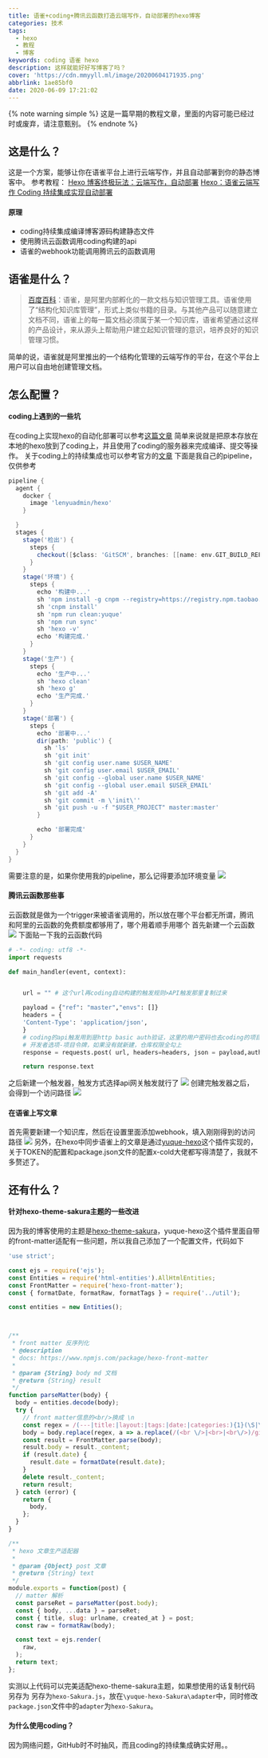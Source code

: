 ```yaml
---
title: 语雀+coding+腾讯云函数打造云端写作，自动部署的hexo博客
categories: 技术
tags:
  - hexo
  - 教程
  - 博客
keywords: coding 语雀 hexo
description: 这样就能好好写博客了吗？
cover: 'https://cdn.mmyyll.ml/image/20200604171935.png'
abbrlink: 1ae85bf0
date: 2020-06-09 17:21:02
---
```


{% note warning simple %}
这是一篇早期的教程文章，里面的内容可能已经过时或废弃，请注意甄别。
{% endnote %}

## 这是什么？
这是一个方案，能够让你在语雀平台上进行云端写作，并且自动部署到你的静态博客中。
参考教程：
[Hexo 博客终极玩法：云端写作，自动部署](https://segmentfault.com/a/1190000017797561)
[Hexo：语雀云端写作 Coding 持续集成实现自动部署](https://www.yuque.com/jideanshichifan/hexo/zy4wle)
#### 原理

- coding持续集成编译博客源码构建静态文件
- 使用腾讯云函数调用coding构建的api
- 语雀的webhook功能调用腾讯云的函数调用
## 语雀是什么？
> [百度百科](https://baike.baidu.com/item/%E8%AF%AD%E9%9B%80/24190957)：语雀，是阿里内部孵化的一款文档与知识管理工具。语雀使用了“结构化知识库管理”，形式上类似书籍的目录。与其他产品可以随意建立文档不同，语雀上的每一篇文档必须属于某一个知识库，语雀希望通过这样的产品设计，来从源头上帮助用户建立起知识管理的意识，培养良好的知识管理习惯。

简单的说，语雀就是阿里推出的一个结构化管理的云端写作的平台，在这个平台上用户可以自由地创建管理文档。
## 怎么配置？
#### coding上遇到的一些坑
在coding上实现hexo的自动化部署可以参考[这篇文章](https://yuxihan.com/20191212.html)
简单来说就是把原本存放在本地的hexo放到了coding上，并且使用了coding的服务器来完成编译、提交等操作。
关于coding上的持续集成也可以参考官方的[文章](https://zhuanlan.zhihu.com/p/55975297)
下面是我自己的pipeline，仅供参考
```groovy
pipeline {
  agent {
    docker {
      image 'lenyuadmin/hexo'
    }

  }
  stages {
    stage('检出') {
      steps {
        checkout([$class: 'GitSCM', branches: [[name: env.GIT_BUILD_REF]], userRemoteConfigs: [[url: env.GIT_REPO_URL, credentialsId: env.CREDENTIALS_ID]]])
      }
    }
    stage('环境') {
      steps {
        echo '构建中...'
		sh 'npm install -g cnpm --registry=https://registry.npm.taobao.org'
        sh 'cnpm install'
		sh 'npm run clean:yuque'
		sh 'npm run sync'
        sh 'hexo -v'
        echo '构建完成.'
      }
    }
    stage('生产') {
      steps {
        echo '生产中...'
        sh 'hexo clean'
        sh 'hexo g'
        echo '生产完成.'
      }
    }
    stage('部署') {
      steps {
        echo '部署中...'
        dir(path: 'public') {
          sh 'ls'
          sh 'git init'
          sh 'git config user.name $USER_NAME'
          sh 'git config user.email $USER_EMAIL'
          sh 'git config --global user.name $USER_NAME'
          sh 'git config --global user.email $USER_EMAIL'
          sh 'git add -A'
          sh 'git commit -m \'init\''
          sh 'git push -u -f "$USER_PROJECT" master:master'
        }

        echo '部署完成'
      }
    }
  }
}
```
需要注意的是，如果你使用我的pipeline，那么记得要添加环境变量
![](https://cdn.mmyyll.ml/image/202108200033047.png)

#### 腾讯云函数那些事
云函数就是做为一个trigger来被语雀调用的，所以放在哪个平台都无所谓，腾讯和阿里的云函数的免费额度都够用了，哪个用着顺手用哪个
首先新建一个云函数
![](https://cdn.mmyyll.ml/image/202108200033324.png)
下面贴一下我的云函数代码

```python
# -*- coding: utf8 -*-
import requests

def main_handler(event, context):


    url = "" # 这个url再coding自动构建的触发规则>API触发那里复制过来

    payload = {"ref": "master","envs": []}
    headers = {
    'Content-Type': 'application/json',
    }
    # coding的api触发用到是http basic auth验证，这里的用户密码也去coding的项目token拷贝
    # 开发者选项-项目令牌，如果没有就新建，仓库权限全勾上
    response = requests.post( url, headers=headers, json = payload,auth=('你的令牌用户名','令牌密码'))

    return response.text
```
之后新建一个触发器，触发方式选择api网关触发就行了
![](https://cdn.mmyyll.ml/image/202108200034151.png)
创建完触发器之后，会得到一个访问路径
![](https://cdn.mmyyll.ml/image/202108200034474.png)

#### 在语雀上写文章
首先需要新建一个知识库，然后在设置里面添加webhook，填入刚刚得到的访问路径
![](https://cdn.mmyyll.ml/image/202108200034171.png)
另外，在hexo中同步语雀上的文章是通过[yuque-hexo](https://github.com/x-cold/yuque-hexo)这个插件实现的，关于TOKEN的配置和package.json文件的配置x-cold大佬都写得清楚了，我就不多赘述了。
## 还有什么？
#### 针对hexo-theme-sakura主题的一些改进
因为我的博客使用的主题是[hexo-theme-sakura](https://github.com/honjun/hexo-theme-sakura)，yuque-hexo这个插件里面自带的front-matter适配有一些问题，所以我自己添加了一个配置文件，代码如下
```javascript
'use strict';

const ejs = require('ejs');
const Entities = require('html-entities').AllHtmlEntities;
const FrontMatter = require('hexo-front-matter');
const { formatDate, formatRaw, formatTags } = require('../util');

const entities = new Entities();



/**
 * front matter 反序列化
 * @description
 * docs: https://www.npmjs.com/package/hexo-front-matter
 *
 * @param {String} body md 文档
 * @return {String} result
 */
function parseMatter(body) {
  body = entities.decode(body);
  try {
    // front matter信息的<br/>换成 \n
    const regex = /(---|title:|layout:|tags:|date:|categories:){1}(\S|\s)+?---/gi;
    body = body.replace(regex, a => a.replace(/(<br \/>|<br>|<br\/>)/gi, '\n'));
    const result = FrontMatter.parse(body);
    result.body = result._content;
    if (result.date) {
      result.date = formatDate(result.date);
    }
    delete result._content;
    return result;
  } catch (error) {
    return {
      body,
    };
  }
}

/**
 * hexo 文章生产适配器
 *
 * @param {Object} post 文章
 * @return {String} text
 */
module.exports = function(post) {
  // matter 解析
  const parseRet = parseMatter(post.body);
  const { body, ...data } = parseRet;
  const { title, slug: urlname, created_at } = post;
  const raw = formatRaw(body);

  const text = ejs.render(
    raw,
  );
  return text;
};
```
实测以上代码可以完美适配hexo-theme-sakura主题，如果想使用的话复制代码另存为
另存为`hexo-Sakura.js`，放在`\yuque-hexo-Sakura\adapter`中，同时修改`package.json`文件中的`adapter`为`hexo-Sakura`。
#### 为什么使用coding？
因为网络问题，GitHub时不时抽风，而且coding的持续集成确实好用。。

